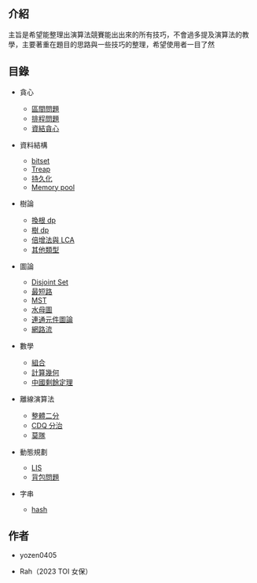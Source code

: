 ## 介紹

主旨是希望能整理出演算法競賽能出出來的所有技巧，不會過多提及演算法的教學，主要著重在題目的思路與一些技巧的整理，希望使用者一目了然

## 目錄

- 貪心
	- <a href="/wiki/basic/greedy/interval" target="_blank">區間問題</a>
	- <a href="/wiki/basic/greedy/scheduling" target="_blank">排程問題</a>
	- <a href="/wiki/basic/greedy/ds" target="_blank">資結貪心</a>

- 資料結構
	- <a href="/wiki/ds/bitset" target="_blank">bitset</a> 
	- <a href="/wiki/ds/treap" target="_blank">Treap</a>
	- <a href="/wiki/ds/persistent" target="_blank">持久化</a>
	- <a href="/wiki/ds/memory_pool" target="_blank">Memory pool</a>

- 樹論

    - <a href="/wiki/graph/solving_for_all_roots" target="_blank">換根 dp</a>
    - <a href="/wiki/graph/tree_dp" target="_blank">樹 dp</a>
    - <a href="/wiki/graph/lca" target="_blank">倍增法與 LCA</a>
    - <a href="/wiki/graph/other_problem" target="_blank">其他類型</a>

- 圖論
	- <a href="/wiki/graph/dsu" target="_blank">Disjoint Set</a>
	- <a href="/wiki/graph/sp" target="_blank">最短路</a>
	- <a href="/wiki/graph/mst" target="_blank">MST</a>
	- <a href="/wiki/graph/functional_graph/" target="_blank">水母圖</a>
	- <a href="/wiki/graph/connected_component/" target="_blank">連通元件圖論</a>
	- <a href="/wiki/graph/flow/" target="_blank">網路流</a>
	
- 數學
	- <a href="/wiki/math/comb" target="_blank">組合</a>
	- <a href="/wiki/math/geometry" target="_blank">計算幾何</a>
	- <a href="/wiki/math/crt" target="_blank">中國剩餘定理</a>

- 離線演算法
	- <a href="/wiki/offline/parallel-binsearch" target="_blank">整體二分</a>
	- <a href="/wiki/offline/cdq" target="_blank">CDQ 分治</a>
	- <a href="/wiki/offline/mo-algo" target="_blank">莫隊</a>

- 動態規劃
	- <a href="/wiki/dp/lis" target="_blank">LIS</a>
	- <a href="/wiki/dp/knapsack" target="_blank">背包問題</a>
	
- 字串
	- <a href="/wiki/string/hashing" target="_blank">hash</a>


## 作者

- yozen0405

- Rah（2023 TOI 女保）

